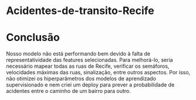 # Acidentes-de-transito-Recife

# Conclusão

Nosso modelo não está performando bem devido à falta de representatividade das features selecionadas. Para melhorá-lo, seria necessário mapear todas as ruas de Recife, verificar os semáforos, velocidades máximas das ruas, sinalização, entre outros aspectos. Por isso, não otimizei os hiperparâmetros dos modelos de aprendizado supervisionado e nem criei um deploy para prever a probabilidade de acidentes entre o caminho de um bairro para outro.
